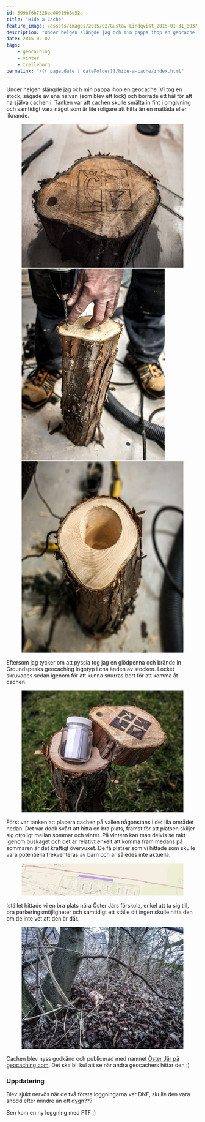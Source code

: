 ```yaml
---
id: 599bf6b7328ea00019b8d52a
title: "Hide a Cache"
feature_image: /assets/images/2015/02/Gustav-Lindqvist_2015-01-31_0037_m-3.jpg
description: "Under helgen slängde jag och min pappa ihop en geocache. Vi tog en stock, sågade av ena halvan (som blev ett lock) och borrade ett hål för…"
date: 2015-02-02
tags:
    - geocaching
    - vinter
    - trelleborg
permalink: "/{{ page.date | dateFolder}}/hide-a-cache/index.html"  
---
```


<p>Under helgen slängde jag och min pappa ihop en geocache. Vi tog en stock, sågade av ena halvan (som blev ett lock) och borrade ett hål för att ha själva cachen i. Tanken var att cachen skulle smälta in fint i omgivning och samtidigt vara något som är lite roligare att hitta än en matlåda eller liknande.</p>
<figure class="kg-card kg-gallery-card kg-width-wide"> <div class="kg-gallery-container"> <div class="kg-gallery-row"> <div class="kg-gallery-image"><img src="/assets/images/2018/12/Gustav-Lindqvist_2015-01-31_0032_s.jpg" width="500" height="375" loading="lazy" alt></div> <div class="kg-gallery-image"><img src="/assets/images/2018/12/Gustav-Lindqvist_2015-01-31_0030_s.jpg" width="375" height="500" loading="lazy" alt></div> <div class="kg-gallery-image"><img src="/assets/images/2018/12/Gustav-Lindqvist_2015-01-31_0028_s.jpg" width="500" height="500" loading="lazy" alt></div> </div> </div>
</figure>
<p>Eftersom jag tycker om att pyssla tog jag en glödpenna och brände in Groundspeaks geocaching logotyp i ena änden av stocken. Locket skruvades sedan igenom för att kunna snurras bort för att komma åt cachen.</p>
<figure class="kg-card kg-image-card"><img src="/assets/images/hide-a-cache/Gustav-Lindqvist_2015-01-31_0037_m.jpg" class="kg-image" alt loading="lazy"></figure>
<p>Först var tanken att placera cachen på vallen någonstans i det lila området nedan. Det var dock svårt att hitta en bra plats, främst för att platsen skiljer sig otroligt mellan sommar och vinter. På vintern kan man delvis se rakt igenom buskaget och det är relativt enkelt att komma fram medans på sommaren är det kraftigt övervuxet. De få platser som vi hittade som skulle vara potentiella frekventeras av barn och är således inte aktuella.</p>
<figure class="kg-card kg-image-card kg-width-full"><img src="/assets/images/2018/12/20150202143553560.jpeg" class="kg-image" alt loading="lazy"></figure>
<p>Istället hittade vi en bra plats nära Öster Järs förskola, enkel att ta sig till, bra parkeringsmöjligheter och samtidigt ett ställe dit ingen skulle hitta den om de inte vet att den är där.</p>
<figure class="kg-card kg-image-card kg-width-wide"><img src="/assets/images/2018/12/Gustav-Lindqvist_2015-02-01_0071_m.jpg" class="kg-image" alt loading="lazy">
</figure>
<p>Cachen blev nyss godkänd och publicerad med namnet <a href="http://www.geocaching.com/geocache/GC5M4YY_oster-jar">Öster Jär på geocaching.com</a>. Det ska bli kul att se när andra geocachers hittar den :)</p>
<h3 id="uppdatering">Uppdatering</h3><p>Blev sjukt nervös när de två första loggningarna var DNF, skulle den vara snodd efter mindre än ett dygn???</p>
<p>Sen kom en ny loggning med FTF :)</p>
